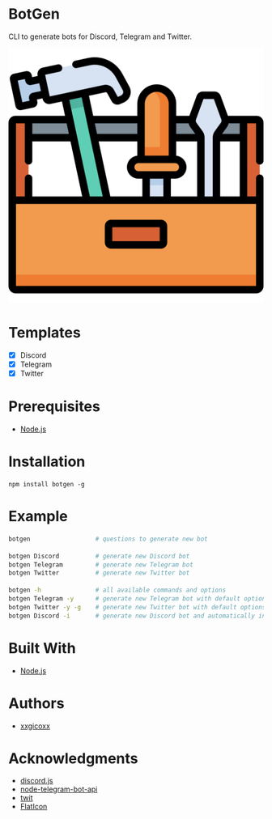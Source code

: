 # BotGen
CLI to generate bots for Discord, Telegram and Twitter.

<p align="center">
  <img src="assets/imgs/tool-box.png">
</p>

# Templates
- [x] Discord
- [x] Telegram
- [x] Twitter

# Prerequisites
* [Node.js](https://nodejs.org/en/)

# Installation
````
npm install botgen -g
````

# Example
```bash
botgen                  # questions to generate new bot

botgen Discord          # generate new Discord bot
botgen Telegram         # generate new Telegram bot
botgen Twitter          # generate new Twitter bot

botgen -h               # all available commands and options
botgen Telegram -y      # generate new Telegram bot with default options
botgen Twitter -y -g    # generate new Twitter bot with default options and git init
botgen Discord -i       # generate new Discord bot and automatically install dependencies
```

# Built With
* [Node.js](https://nodejs.org/en/)

# Authors
* [xxgicoxx](https://github.com/xxgicoxx)

# Acknowledgments
* [discord.js](https://github.com/discordjs/discord.js/)
* [node-telegram-bot-api](https://github.com/yagop/node-telegram-bot-api/)
* [twit](https://github.com/ttezel/twit/)
* [FlatIcon](https://www.flaticon.com/)
